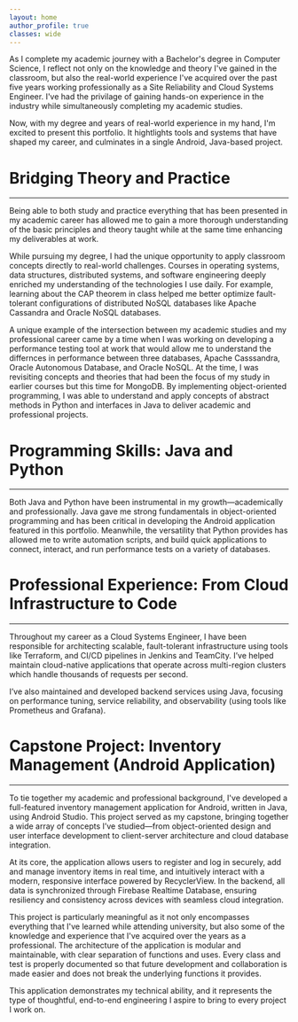 ```yaml
---
layout: home
author_profile: true
classes: wide
---
```


As I complete my academic journey with a Bachelor's degree in Computer Science, I reflect not only on the knowledge and theory I've gained in the classroom, but also the real-world experience I've acquired over the past five years working professionally as a Site Reliability and Cloud Systems Engineer. I've had the privilage of gaining hands-on experience in the industry while simultaneously completing my academic studies. 

Now, with my degree and years of real-world experience in my hand, I'm excited to present this portfolio. It hightlights tools and systems that have shaped my career, and culminates in a single Android, Java-based project.


# Bridging Theory and Practice
---
Being able to both study and practice everything that has been presented in my academic career has allowed me to gain a more thorough understanding of the basic principles and theory taught while at the same time enhancing my deliverables at work. 

While pursuing my degree, I had the unique opportunity to apply classroom concepts directly to real-world challenges. Courses in operating systems, data structures, distributed systems, and software engineering deeply enriched my understanding of the technologies I use daily. For example, learning about the CAP theorem in class helped me better optimize fault-tolerant configurations of distributed NoSQL databases like Apache Cassandra and Oracle NoSQL databases.

A unique example of the intersection between my academic studies and my professional career came by a time when I was working on developing a performance testing tool at work that would allow me to understand the differnces in performance between three databases, Apache Casssandra, Oracle Autonomous Database, and Oracle NoSQL. At the time, I was revisiting concepts and theories that had been the focus of my study in earlier courses but this time for MongoDB. By implementing object-oriented programming, I was able to understand and apply concepts of abstract methods in Python and interfaces in Java to deliver academic and professional projects.


# Programming Skills: Java and Python
---
Both Java and Python have been instrumental in my growth—academically and professionally. Java gave me strong fundamentals in object-oriented programming and has been critical in developing the Android application featured in this portfolio. Meanwhile, the versatility that Python provides has allowed me to write automation scripts, and build quick applications to connect, interact, and run performance tests on a variety of databases.


# Professional Experience: From Cloud Infrastructure to Code
---
Throughout my career as a Cloud Systems Engineer, I have been responsible for architecting scalable, fault-tolerant infrastructure using tools like Terraform, and CI/CD pipelines in Jenkins and TeamCity. I’ve helped maintain cloud-native applications that operate across multi-region clusters which handle thousands of requests per second.

I’ve also maintained and developed backend services using Java, focusing on performance tuning, service reliability, and observability (using tools like Prometheus and Grafana).


# Capstone Project: Inventory Management (Android Application)
---
To tie together my academic and professional background, I've developed a full-featured inventory management application for Android, written in Java, using Android Studio. This project served as my capstone, bringing together a wide array of concepts I’ve studied—from object-oriented design and user interface development to client-server architecture and cloud database integration.

At its core, the application allows users to register and log in securely, add and manage inventory items in real time, and intuitively interact with a modern, responsive interface powered by RecyclerView. In the backend, all data is synchronized through Firebase Realtime Database, ensuring resiliency and consistency across devices with seamless cloud integration.

This project is particularly meaningful as it not only encompasses everything that I've learned while attending university, but also some of the knowledge and experience that I've acquired over the years as a professional. The architecture of the application is modular and maintainable, with clear separation of functions and uses. Every class and test is properly documented so that future development and collaboration is made easier and does not break the underlying functions it provides.

This application demonstrates my technical ability, and it represents the type of thoughtful, end-to-end engineering I aspire to bring to every project I work on.